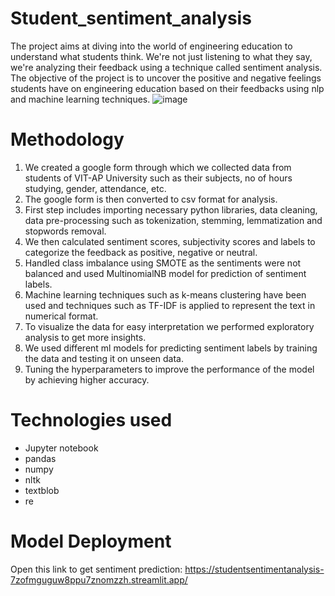 # Student_sentiment_analysis
The project aims at diving into the world of engineering education to understand what students think. We're not just listening to what they say, we're analyzing their feedback using a technique called sentiment analysis. The objective of the project is to uncover the positive and negative feelings students have on engineering education based on their feedbacks using nlp and machine learning techniques.
![image](https://github.com/user-attachments/assets/f533fb79-f888-475c-8d40-198a434335bc)
# Methodology 
1.	We created a google form through which we collected data from students of VIT-AP University such as their subjects, no of hours studying, gender, attendance, etc.
2.	The google form is then converted to csv format for analysis.
3.	First step includes importing necessary python libraries, data cleaning, data pre-processing such as tokenization, stemming, lemmatization and stopwords removal.
4.	We then calculated sentiment scores, subjectivity scores and labels to categorize the feedback as positive, negative or neutral.
5.	Handled class imbalance using SMOTE as the sentiments were not balanced and used MultinomialNB model for prediction of sentiment labels.
7.	Machine learning techniques such as k-means clustering have been used and techniques such as TF-IDF is applied to represent the text in numerical format.
8.	To visualize the data for easy interpretation we performed exploratory analysis to get more insights.
9.	We used different ml models for predicting sentiment labels by training the data and testing it on unseen data.
10.	Tuning the hyperparameters to improve the performance of the model by achieving higher accuracy.
# Technologies used
- Jupyter notebook
- pandas
- numpy
- nltk
- textblob
- re
# Model Deployment
Open this link to get sentiment prediction: https://studentsentimentanalysis-7zofmguguw8ppu7znomzzh.streamlit.app/
